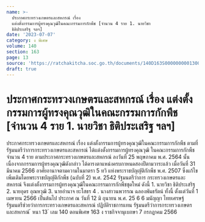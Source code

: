 ```yaml
---
name: >-
  ประกาศกระทรวงเกษตรและสหกรณ์ เรื่อง
  แต่งตั้งกรรมการผู้ทรงคุณวุฒิในคณะกรรมการกักพืช [จำนวน 4 ราย 1. นายวิชา
  ธิติประเสริฐ ฯลฯ]
date: '2023-07-07'
category: ง พิเศษ
volume: 140
section: 163
page: 13
source: 'https://ratchakitcha.soc.go.th/documents/140D163S0000000001300.pdf'
draft: true
---
```


# ประกาศกระทรวงเกษตรและสหกรณ์ เรื่อง แต่งตั้งกรรมการผู้ทรงคุณวุฒิในคณะกรรมการกักพืช [จำนวน 4 ราย 1. นายวิชา ธิติประเสริฐ ฯลฯ]

ประกาศกระทรวงเกษตรและสหกรณ์ เรื่อง แต่งตั้งกรรมการผู้ทรงคุณวุฒิในคณะกรรมการกักพืช ตามที่รัฐมนตรีว่าการกระทรวงเกษตรและสหกรณ์ ได้แต่งตั้งกรรมการผู้ทรงคุณวุฒิ ในคณะกรรมการกักพืช จำนวน 4 ราย ตามประกาศกระทรวงเกษตรและสหกรณ์ ลงวันที่ 25 พฤษภาคม พ.ศ. 2564 นั้น เนื่องจากกรรมการผู้ทรงคุณวุฒิดังกล่าว ได้ดารงตาแหน่งครบกาหนดสองปีตามวาระแล้ว เมื่อวันที่ 31 มีนาคม 2566 อาศัยอานาจตามความในมาตรา 5 ทวิ แห่งพระราชบัญญัติกักพืช พ.ศ. 2507 ซึ่งแก้ไขเพิ่มเติมโดยพระราชบัญญัติกักพืช (ฉบับที่ 2) พ.ศ. 2542 รัฐมนตรีว่าการ กระทรวงเกษตรและสหกรณ์ จึงแต่งตั้งกรรมการผู้ทรงคุณวุฒิในคณะกรรมการกักพืชชุดใหม่ ดังนี้ 1. นายวิชา ธิติประเสริฐ 2. นายอุดร อุณหวุฒิ 3. นายอำนาจ ยะโสธร 4 . นางสาวนพวรรณ ฉลองพันธรัตน์ ทั้งนี้ ตั้งแต่วันที่ 1 เมษายน 2566 เป็นต้นไป ประกาศ ณ วันที่ 12 มิ ถุนายน พ.ศ. 25 6 6 มนัญญา ไทยเศรษฐ์ รัฐมนตรีช่วยว่าการกระทรวงเกษตรและสหกรณ์ ปฏิบัติราชการแทน รัฐมนตรีว่าการกระทรวงเกษตรและสหกรณ์ ้ หนา 13 ่ เลม 140 ตอนพิเศษ 163 ง ราชกิจจานุเบกษา 7 กรกฎาคม 2566

